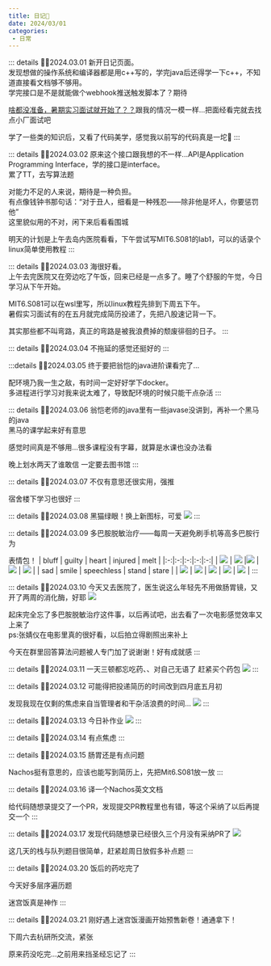 ```yaml
---
title: 日记📗
date: 2024/03/01
categories:
 - 日常
---
```

::: details ✍🏻2024.03.01
新开日记页面。<br/>
发现想做的操作系统和编译器都是用c++写的，学完java后还得学一下c++，不知道直接看文档够不够用。<br/>
学完接口是不是就能做个webhook推送触发脚本了？期待

[啥都没准备，暑期实习面试就开始了？？](https://mp.weixin.qq.com/s/NbDRUeepCOKCi-FL9p8uLg)跟我的情况一模一样...把面经看完就去找点小厂面试吧

学了一些类的知识后，又看了代码美学，感觉我以前写的代码真是一坨💩
:::

::: details ✍🏻2024.03.02
原来这个接口跟我想的不一样...API是Application Programming Interface，学的接口是interface。<br/>
累了TT，去写算法题

对能力不足的人来说，期待是一种负担。<br/>
有点像钱钟书那句话：“对于丑人，细看是一种残忍——除非他是坏人，你要惩罚他”<br/>
这里貌似用的不对，闲下来后看看围城

明天的计划是上午去岛内医院看看，下午尝试写MIT6.S081的lab1，可以的话录个linux简单使用教程
:::

::: details ✍🏻2024.03.03
海很好看。<br/>
上午去完医院又在旁边吃了午饭，回来已经是一点多了。睡了个舒服的午觉，今日学习从下午开始。

MIT6.S081可以在wsl里写，所以linux教程先排到下周五下午。<br/>
暑假实习面试有的在五月就完成简历投递了，先把八股速记背一下。

其实那些都不叫弯路，真正的弯路是被我浪费掉的颓废徘徊的日子。
:::

::: details ✍🏻2024.03.04
不拖延的感觉还挺好的
:::

:::details ✍🏻2024.03.05
终于要把翁恺的java进阶课看完了...

配环境乃我一生之敌，有时间一定好好学下docker。<br/>
多进程进行学习对我来说太难了，导致配环境的时候只能干点杂活
:::

::: details ✍🏻2024.03.06
翁恺老师的java里有一些javase没讲到，再补一个黑马的java<br/>
黑马的课学起来好有意思

感觉时间真是不够用...很多课程没有字幕，就算是水课也没办法看

晚上划水两天了谁敢信 一定要去图书馆
:::

::: details ✍🏻2024.03.07
不仅有意思还很实用，强推

宿舍楼下学习也很好
:::

::: details ✍🏻2024.03.08
黑猫绿眼！换上新图标，可爱
![](/cat1-removebg.png)
:::

::: details ✍🏻2024.03.09
多巴胺脱敏治疗——每周一天避免刷手机等高多巴胺行为

表情包！
| bluff | guilty | heart | injured | melt |
|:-:|:-:|:-:|:-:|:-:|
| ![](/emoji/bluff_small.png) | ![](/emoji/guilty_small.png) |![](/emoji/heart_small.png) | ![](/emoji/injured_small.png) | ![](/emoji/melt_small.png) |
| sad | smile | speechless | stand | stare |
| ![](/emoji/sad_small.png) | ![](/emoji/smile_small.png) | ![](/emoji/speechless_small.png) | ![](/emoji/stand_small.png) | ![](/emoji/stare_small.png) |
:::

::: details ✍🏻2024.03.10
今天又去医院了，医生说这么年轻先不用做肠胃镜，又开了两周的消化酶，好耶
![](/emoji/heart_small.png)

起床完全忘了多巴胺脱敏治疗这件事，以后再试吧，出去看了一次电影感觉效率又上来了<br/>
ps:张婧仪在电影里真的很好看，以后拍立得剧照出来补上

今天在群里回答算法问题被人专门加了说谢谢！好有成就感
:::

::: details ✍🏻2024.03.11
一天三顿都忘吃药、、对自己无语了 赶紧买个药包
![](/emoji/speechless_small.png)
:::

::: details ✍🏻2024.03.12
可能得把投递简历的时间改到四月底五月初

发现我现在仅剩的焦虑来自当管理者和干杂活浪费的时间...
![](/emoji/injured_small.png)
:::

::: details ✍🏻2024.03.13
今日补作业
![](/image/2024031304.jpg)
:::

::: details ✍🏻2024.03.14
有点焦虑
:::

::: details ✍🏻2024.03.15
肠胃还是有点问题

Nachos挺有意思的，应该也能写到简历上，先把Mit6.S081放一放
:::

::: details ✍🏻2024.03.16
译一个Nachos英文文档

给代码随想录提交了一个PR，发现提交PR教程里也有错，等这个采纳了以后再提交一个
:::

::: details ✍🏻2024.03.17
发现代码随想录已经很久三个月没有采纳PR了
![](/emoji/injured_small.png)

这几天的栈与队列题目很简单，赶紧趁周日放假多补点题
:::

::: details ✍🏻2024.03.20
饭后的药吃完了

今天好多层序遍历题

迷宫饭真是神作
:::

::: details ✍🏻2024.03.21
刚好遇上迷宫饭漫画开始预售新卷！通通拿下！

下周六去杭研所交流，紧张

原来药没吃完...之前用来挡圣经忘记了
:::